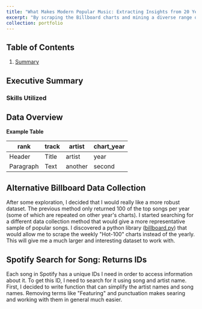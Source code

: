 ```yaml
---
title: "What Makes Modern Popular Music: Extracting Insights from 20 Years of Popular Songs"
excerpt: "By scraping the Billboard charts and mining a diverse range of features, I tried to uncover what aspects makes popular music in my generation<br><img src='/images/genre_weeks.png' width='500' height='300'>"
collection: portfolio
---
```


## Table of Contents

1. [Summary](#executive-summary)


## Executive Summary


### Skills Utilized


## Data Overview

**Example Table**

|    rank     |   track     |     artist  |  chart_year |
| ----------- | ----------- | ----------- | ----------- |
| Header      | Title       |    artist   |   year      |
| Paragraph   | Text        |   another   |   second    |


## Alternative Billboard Data Collection
After some exploration, I decided that I would really like a more robust dataset. The previous method only returned 100 of the top songs per year (some of which are repeated on other year's charts). I started searching for a different data collection method that would give a more representative sample of popular songs. I discovered a python library ([billboard.py](https://github.com/guoguo12/billboard-charts)) that would allow me to scrape the weekly "Hot-100" charts instead of the yearly. This will give me a much larger and interesting dataset to work with.


## Spotify Search for Song: Returns IDs
Each song in Spotify has a unique IDs I need in order to access information about it. To get this ID, I need to search for it using song and artist name. First, I decided to write function that can simplify the artist names and song names. Removing terms like "Featuring" and punctuation makes searing and working with them in general much easier.
